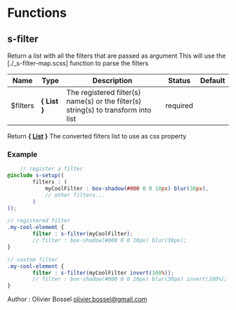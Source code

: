 # Functions


## s-filter

Return a list with all the filters that are passed as argument
This will use the [./_s-filter-map.scss] function to parse the filters



Name  |  Type  |  Description  |  Status  |  Default
------------  |  ------------  |  ------------  |  ------------  |  ------------
$filters  |  **{ List<String> }**  |  The registered filter(s) name(s) or the filter(s) string(s) to transform into list  |  required  |

Return **{ [List](http://www.sass-lang.com/documentation/file.SASS_REFERENCE.html#lists) }** The converted filters list to use as css property

### Example
```scss
	// register a filter
@include s-setup((
		filters : (
			myCoolFilter : box-shadow(#000 0 0 10px) blur(30px),
			// other filters...
		)
));

// registered filter
.my-cool-elememt {
		filter : s-filter(myCoolFilter);
		// filter : box-shadow(#000 0 0 10px) blur(30px);
}

// custom filter
.my-cool-element {
		filter : s-filter(myCoolFilter invert(100%));
		// filter : box-shadow(#000 0 0 10px) blur(30px) invert(100%);
}
```
Author : Olivier Bossel <olivier.bossel@gmail.com>